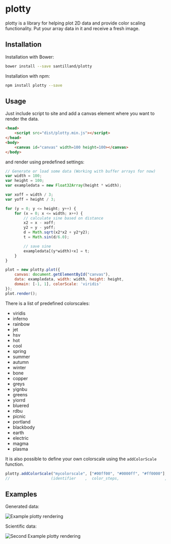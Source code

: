 
plotty
======

plotty is a library for helping plot 2D data and provide color scaling
functionality. Put your array data in it and receive a fresh image.


Installation
------------

Installation with Bower:
```bash
bower install --save santilland/plotty
```

Installation with npm:
```bash
npm install plotty --save
```

Usage
-----

Just include script to site and add a canvas element where you want to render the data.
```html
<head>
	<script src="dist/plotty.min.js"></script>
</head>
<body>
	<canvas id="canvas" width=100 height=100></canvas>
</body>
```

and render using predefined settings:
```javascript
// Generate or load some data (Working with buffer arrays for now)
var width = 100;
var height = 100;
var exampledata = new Float32Array(height * width);

var xoff = width / 3;
var yoff = height / 3;

for (y = 0; y <= height; y++) {
	for (x = 0; x <= width; x++) {
		// calculate sine based on distance
		x2 = x - xoff;
		y2 = y - yoff;
		d = Math.sqrt(x2*x2 + y2*y2);
		t = Math.sin(d/6.0);

		// save sine
		exampledata[(y*width)+x] = t;
	}
}

plot = new plotty.plot({
	canvas: document.getElementById("canvas"),
	data: exampledata, width: width, height: height,
	domain: [-1, 1], colorScale: 'viridis'
});
plot.render();
```

There is a list of predefined colorscales:
 * viridis
 * inferno
 * rainbow
 * jet
 * hsv
 * hot
 * cool
 * spring
 * summer
 * autumn
 * winter
 * bone
 * copper
 * greys
 * yignbu
 * greens
 * yiorrd
 * bluered
 * rdbu
 * picnic
 * portland
 * blackbody
 * earth
 * electric
 * magma
 * plasma

It is also possible to define your own colorscale using the `addColorScale` function.
```javascript
plotty.addColorScale("mycolorscale", ["#00ff00", "#0000ff", "#ff0000"], [0, 0.5, 1]);
//                  (identifier    ,  color_steps,                    , percentage_steps) 
```

Examples
--------

Generated data:

![Example plotty rendering](https://cloud.githubusercontent.com/assets/4036819/10050683/dd814e46-621d-11e5-9b63-2d0d5b81e0bd.png)

Scientific data:

![Second Example plotty rendering](https://cloud.githubusercontent.com/assets/4036819/10069591/65034254-62ad-11e5-81e1-19a91ee46a5c.png)

